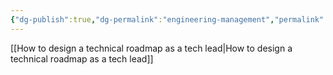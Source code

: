 ```yaml
---
{"dg-publish":true,"dg-permalink":"engineering-management","permalink":"/engineering-management/"}
---
```


[[How to design a technical roadmap as a tech lead\|How to design a technical roadmap as a tech lead]]